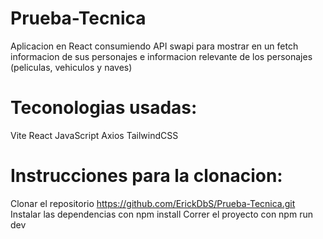 # Prueba-Tecnica
Aplicacion en React consumiendo API swapi para mostrar en un fetch informacion de sus personajes e informacion relevante de los personajes (peliculas, vehiculos y naves)

# Teconologias usadas:
Vite
React
JavaScript
Axios
TailwindCSS

# Instrucciones para la clonacion:
Clonar el repositorio https://github.com/ErickDbS/Prueba-Tecnica.git
Instalar las dependencias con npm install
Correr el proyecto con npm run dev
